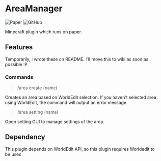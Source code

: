 # AreaManager
![Paper](https://img.shields.io/badge/Paper-1.15.2_R0.1_SNAPSHOT-blue)
![GitHub](https://img.shields.io/github/license/TheFallen-Devs/AreaManager)

Minecraft plugin which runs on paper.

## Features
Temporarily, I wrote these on README. I`ll move this to wiki as soon as possible :P

### Commands
> /area create (name)

Creates an area based on WorldEdit selection. If you haven't selected area using WorldEdit, the command will output an error message.

> /area setting (name)

Open setting GUI to manage settings of the area.

## Dependency
This plugin depends on WorldEdit API, so this plugin requires Worldedit to be used.

